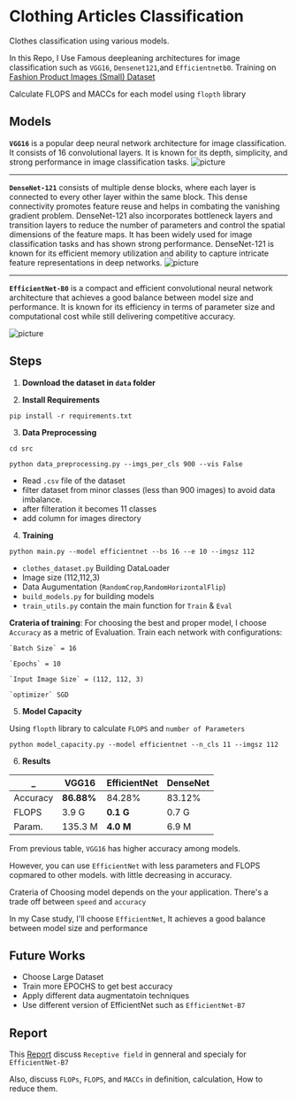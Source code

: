 # Clothing Articles Classification 
Clothes classification using various models. 

In this Repo, I Use Famous deepleaning architectures for image classification such as  `VGG16`, `Densenet121`,and `Efficientnetb0`.
 Training on 
 [Fashion Product Images (Small) Dataset](https://www.kaggle.com/datasets/paramaggarwal/fashion-product-images-small)


Calculate FLOPS and MACCs for each model using `flopth` library
## Models
**`VGG16`** is a popular deep neural network architecture for image classification. It consists of 16 convolutional layers. It is known for its depth, simplicity, and strong performance in image classification tasks.
![picture](https://neurohive.io/wp-content/uploads/2018/11/vgg16-1-e1542731207177.png)

------------------------------------


**`DenseNet-121`** consists of multiple dense blocks, where each layer is connected to every other layer within the same block. This dense connectivity promotes feature reuse and helps in combating the vanishing gradient problem. DenseNet-121 also incorporates bottleneck layers and transition layers to reduce the number of parameters and control the spatial dimensions of the feature maps. It has been widely used for image classification tasks and has shown strong performance. DenseNet-121 is known for its efficient memory utilization and ability to capture intricate feature representations in deep networks.
![picture](https://miro.medium.com/v2/resize:fit:678/1*u4hyohOF9SIRRLBAzqYXfQ.jpeg)

------------------------------------



**`EfficientNet-B0`** is a compact and efficient convolutional neural network architecture that achieves a good balance between model size and performance. It is known for its efficiency in terms of parameter size and computational cost while still delivering competitive accuracy.

![picture](https://wisdomml.in/wp-content/uploads/2023/03/eff_banner.png)



## Steps
1. **Download the dataset in `data` folder**

2. **Install Requirements**
```shell
pip install -r requirements.txt
```
3. **Data Preprocessing**
```shell
cd src

python data_preprocessing.py --imgs_per_cls 900 --vis False
```

  * Read `.csv` file of the dataset 
  * filter dataset from minor classes (less than 900 images) to avoid data imbalance.
  * after filteration it becomes 11 classes
  * add column for images directory


4. **Training** 
```shell
python main.py --model efficientnet --bs 16 --e 10 --imgsz 112
```
  * `clothes_dataset.py` Building DataLoader
  * Image size (112,112,3)
  * Data Augumentation (`RandomCrop`,`RandomHorizontalFlip`)
  * `build_models.py` for building models  
  * `train_utils.py` contain the main function for `Train` & `Eval`


  **Crateria of training**:
  For choosing the best and proper model, I choose `Accuracy` as a metric of Evaluation.
  Train each network with configurations:

    `Batch Size` = 16

    `Epochs` = 10

    `Input Image Size` = (112, 112, 3)

    `optimizer` SGD



5. **Model Capacity**

  Using `flopth` library to calculate  `FLOPS` and `number of Parameters`

```shell
python model_capacity.py --model efficientnet --n_cls 11 --imgsz 112
```


6. **Results**


 _  | VGG16 | EfficientNet | DenseNet
--- | --- | --- | ---
Accuracy | **86.88%**| 84.28%|83.12%
FLOPS | 3.9 G |**0.1 G** |0.7 G
Param. |135.3 M | **4.0 M** | 6.9 M

  From previous table, `VGG16` has higher accuracy among models. 

  However, you can use `EfficientNet` with less parameters and FLOPS copmared to other models. with little decreasing in accuracy.

  Crateria of Choosing model depends on the your application. There's a trade off between `speed` and `accuracy`

  In my Case study, I'll choose `EfficientNet`, It achieves a good balance between model size and performance


## **Future Works**
* Choose Large Dataset 
* Train more EPOCHS to get best accuracy
* Apply different data augmentatoin techniques
* Use different version of EfficientNet such as `EfficientNet-B7`

## **Report** 

This [Report](https://docs.google.com/document/d/1DATIFjaQaOeX_naR5RgLoP5MnK2O1q8JFeYpzwgVlts/edit?usp=sharing) discuss `Receptive field` in genneral and specialy for `EfficientNet-B7`

Also, discuss `FLOPs`, `FLOPS`, and `MACCs` in definition, calculation, How to reduce them.
